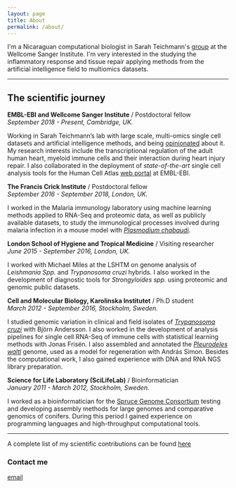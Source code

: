 ```yaml
---
layout: page
title: About
permalink: /about/
---
```

 
I'm a Nicaraguan computational biologist in Sarah Teichmann's [group](http://www.teichlab.org/) at the 
Wellcome Sanger Institute. I'm very interested in the studying the inflammatory response and tissue repair 
applying methods from the artificial intelligence field to multiomics datasets. 

---

## The scientific journey

**EMBL-EBI and Wellcome Sanger Institute** / Postdoctoral fellow  
_September  2018 - Present,  Cambridge, UK._

Working in Sarah Teichmann’s lab with large scale, multi-omics single cell datasets and artificial intelligence methods, and being [opinionated](https://www.cell.com/trends/immunology/fulltext/S1471-4906(19)30192-9?_returnURL=https%3A%2F%2Flinkinghub.elsevier.com%2Fretrieve%2Fpii%2FS1471490619301929%3Fshowall%3Dtrue) about it. My research interests include the transcriptional regulation of the adult human heart, myeloid immune cells and their interaction during heart injury repair.  I also collaborated in the deployment of _state-of-the-art_ single cell analysis tools for the Human Cell Atlas [web portal](https://academic.oup.com/nar/article/48/D1/D77/5609521) at EMBL-EBI.  

**The Francis Crick Institute** / Postdoctoral fellow  
_September  2016 - September 2018,  London, UK._

I worked in the Malaria immunology laboratory using machine learning methods applied to RNA-Seq and proteomic data, as well as publicly available datasets, to study the immunological processes involved during malaria infection in a mouse model with [_Plasmodium chabaudi_](https://www.nature.com/articles/s41598-019-52388-y). 

**London School of Hygiene and Tropical Medicine** / Visiting researcher  
_June 2015 - September 2016,  London, UK._

I worked with Michael Miles at the LSHTM on genome analysis of _Leishmania Spp._ and _Trypanosoma cruzi_ hybrids. I also worked in the development of diagnostic tools for _Strongyloides spp._ using proteomic and genomic public datasets.  

**Cell and Molecular Biology, Karolinska Institutet** / Ph.D student  
_March 2012 - September 2016,  Stockholm, Sweden._

I studied genomic variation in clinical and field isolates of [_Trypanosoma cruzi_]((https://www.biorxiv.org/content/10.1101/283531v2)) with Bjӧrn Andersson. I also worked in the development of analysis pipelines for single cell RNA-Seq of immune cells with statistical learning methods with Jonas Frisén. I also assembled and annotated the [_Pleurodeles waltl_](https://www.nature.com/articles/s41467-017-01964-9) genome, used as a model for regeneration with András Simon. Besides the computational work, I also gained experience with DNA and RNA NGS library preparation. 

**Science for Life Laboratory (SciLifeLab)** / Bioinformatician  
_January 2011 -  March 2012,  Stockholm, Sweden._

I worked as a bioinformatician for the [Spruce Genome Consortium](https://www.nature.com/articles/nature12211) testing and developing assembly methods for large genomes and comparative genomics of conifers.  During this period I gained experience on programming languages and high-throughput computational tools.

---

A complete list of my scientific contributions can be found [here](https://pubmed.ncbi.nlm.nih.gov/?term=Talavera-L%C3%B3pez+C&cauthor_id=31645299)

### Contact me

[email](mailto:cntalaveralopez@gmail.com)